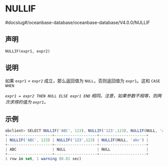 NULLIF 
===========================
#docslug#/oceanbase-database/oceanbase-database/V4.0.0/NULLIF


声明 
-----------------------

```unknow
NULLIF(expr1, expr2)
```



说明 
-----------------------

如果 `expr1` = `expr2` 成立，那么返回值为 `NULL`，否则返回值为 `expr1`。这和 `CASE WHEN `

*`expr1 = expr2 THEN NULL ELSE expr1 END` 相同。注意，如果参数不相等，则两次求得的值为 `expr1`。*

示例 
-----------------------

```javascript
obclient> SELECT NULLIF('ABC', 123), NULLIF('123',123), NULLIF(NULL, 'abc');
+--------------------+-------------------+---------------------+
| NULLIF('ABC', 123) | NULLIF('123',123) | NULLIF(NULL, 'abc') |
+--------------------+-------------------+---------------------+
| ABC                | NULL              | NULL                |
+--------------------+-------------------+---------------------+
1 row in set, 1 warning (0.01 sec)
```


